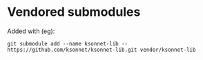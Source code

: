 # Vendored submodules

Added with (eg):
```
git submodule add --name ksonnet-lib -- https://github.com/ksonnet/ksonnet-lib.git vendor/ksonnet-lib
```
